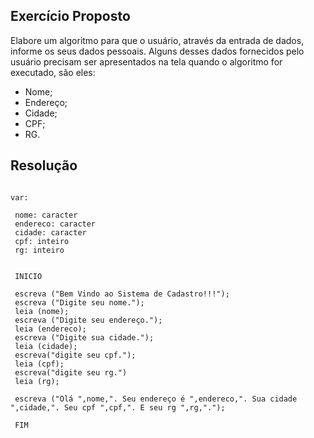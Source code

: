 ## Exercício Proposto

Elabore um algoritmo para que o usuário, através da entrada de dados, informe os seus dados pessoais. Alguns desses dados
fornecidos pelo usuário precisam ser apresentados na tela quando o algoritmo for executado, são eles:
 
- Nome;
- Endereço;
- Cidade;
- CPF;
- RG.


## Resolução

```

var:

 nome: caracter
 endereco: caracter
 cidade: caracter
 cpf: inteiro
 rg: inteiro


 INICIO

 escreva ("Bem Vindo ao Sistema de Cadastro!!!");
 escreva ("Digite seu nome.");
 leia (nome);
 escreva ("Digite seu endereço.");
 leia (endereco);
 escreva ("Digite sua cidade.");
 leia (cidade);
 escreva("digite seu cpf.");
 leia (cpf);
 escreva("digite seu rg.")
 leia (rg);

 escreva ("Olá ",nome,". Seu endereço é ",endereco,". Sua cidade ",cidade,". Seu cpf ",cpf,". E seu rg ",rg,".");
 
 FIM

```




